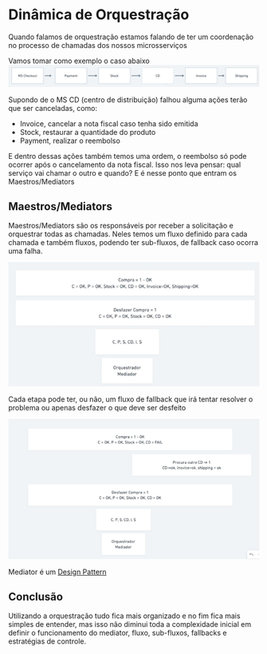 # Dinâmica de Orquestração

Quando falamos de orquestração estamos falando de ter um coordenação no processo de chamadas dos nossos microsserviços

Vamos tomar como exemplo o caso abaixo
![purchase microservices flow](ms-flow.png)

Supondo de o MS CD (centro de distribuição) falhou alguma ações terão que ser canceladas, como:

- Invoice, cancelar a nota fiscal caso tenha sido emitida
- Stock, restaurar a quantidade do produto
- Payment, realizar o reembolso

E dentro dessas ações também temos uma ordem, o reembolso só pode ocorrer após o cancelamento da nota fiscal.
Isso nos leva pensar: qual serviço vai chamar o outro e quando?
E é nesse ponto que entram os Maestros/Mediators

## Maestros/Mediators

Maestros/Mediators são os responsáveis por receber a solicitação e orquestrar todas as chamadas.
Neles temos um fluxo definido para cada chamada e também fluxos, podendo ter sub-fluxos, de fallback caso ocorra uma falha.

![purchase mediator](ms-flow-mediator.png)

Cada etapa pode ter, ou não, um fluxo de fallback que irá tentar resolver o problema ou apenas desfazer o que deve ser desfeito

![purchase mediator fallback](ms-flow-mediator-fail.png)

Mediator é um [Design Pattern](https://refactoring.guru/design-patterns/mediator)

## Conclusão

Utilizando a orquestração tudo fica mais organizado e no fim fica mais simples de entender, mas isso não diminui toda a complexidade inicial em definir o funcionamento do mediator, fluxo, sub-fluxos, fallbacks e estratégias de controle.
